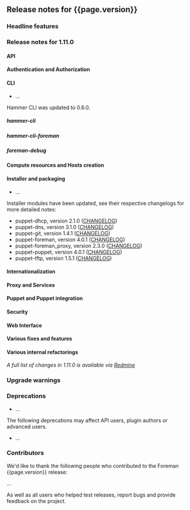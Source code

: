 ## Release notes for {{page.version}}

### Headline features


### Release notes for 1.11.0

#### API

#### Authentication and Authorization

#### CLI
* ...

Hammer CLI was updated to 0.6.0.

##### hammer-cli

##### hammer-cli-foreman

##### foreman-debug

#### Compute resources and Hosts creation

#### Installer and packaging
* ...

Installer modules have been updated, see their respective changelogs for more detailed notes:

* puppet-dhcp, version 2.1.0 ([CHANGELOG](https://github.com/theforeman/puppet-dhcp/blob/2.1.0/CHANGELOG.md#changelog))
* puppet-dns, version 3.1.0 ([CHANGELOG](https://github.com/theforeman/puppet-dns/blob/3.1.0/CHANGELOG.md#changelog))
* puppet-git, version 1.4.1 ([CHANGELOG](https://github.com/theforeman/puppet-git/blob/1.4.1/CHANGELOG.md#changelog))
* puppet-foreman, version 4.0.1 ([CHANGELOG](https://github.com/theforeman/puppet-foreman/blob/4.0.1/CHANGELOG.md#changelog))
* puppet-foreman_proxy, version 2.3.0 ([CHANGELOG](https://github.com/theforeman/puppet-foreman_proxy/blob/2.3.0/CHANGELOG.md#changelog))
* puppet-puppet, version 4.0.1 ([CHANGELOG](https://github.com/theforeman/puppet-puppet/blob/4.0.1/CHANGELOG.md#changelog))
* puppet-tftp, version 1.5.1 ([CHANGELOG](https://github.com/theforeman/puppet-tftp/blob/1.5.1/CHANGELOG.md#changelog))

#### Internationalization

#### Proxy and Services

#### Puppet and Puppet integration

#### Security

#### Web Interface

#### Various fixes and features

#### Various internal refactorings

*A full list of changes in 1.11.0 is available via [Redmine](http://projects.theforeman.org/rb/release/71)*

### Upgrade warnings


### Deprecations

* ...

The following deprecations may affect API users, plugin authors or advanced users.

* ...

### Contributors

We'd like to thank the following people who contributed to the Foreman {{page.version}} release:

...

As well as all users who helped test releases, report bugs and provide feedback on the project.

